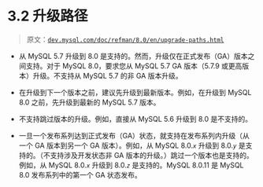 # 3.2 升级路径

> 原文：[`dev.mysql.com/doc/refman/8.0/en/upgrade-paths.html`](https://dev.mysql.com/doc/refman/8.0/en/upgrade-paths.html)

+   从 MySQL 5.7 升级到 8.0 是支持的。然而，升级仅在正式发布（GA）版本之间支持。对于 MySQL 8.0，要求您从 MySQL 5.7 GA 版本（5.7.9 或更高版本）升级。不支持从 MySQL 5.7 的非 GA 版本升级。

+   在升级到下一个版本之前，建议先升级到最新版本。例如，在升级到 MySQL 8.0 之前，先升级到最新的 MySQL 5.7 版本。

+   不支持跳过版本的升级。例如，直接从 MySQL 5.6 升级到 8.0 是不支持的。

+   一旦一个发布系列达到正式发布（GA）状态，就支持在发布系列内升级（从一个 GA 版本到另一个 GA 版本）。例如，从 MySQL 8.0.*`x`* 升级到 8.0.*`y`* 是支持的。（不支持涉及开发状态非 GA 版本的升级。）跳过一个版本也是支持的。例如，从 MySQL 8.0.*`x`* 升级到 8.0.*`z`* 是支持的。MySQL 8.0.11 是 MySQL 8.0 发布系列中的第一个 GA 状态发布。

